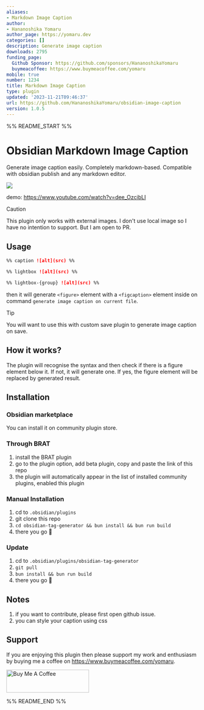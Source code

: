```yaml
---
aliases:
- Markdown Image Caption
author:
- Hananoshika Yomaru
author_page: https://yomaru.dev
categories: []
description: Generate image caption
downloads: 2795
funding_page:
  Github Sponsor: https://github.com/sponsors/HananoshikaYomaru
  buymeacoffee: https://www.buymeacoffee.com/yomaru
mobile: true
number: 1234
title: Markdown Image Caption
type: plugin
updated: '2023-11-21T09:46:37'
url: https://github.com/HananoshikaYomaru/obsidian-image-caption
version: 1.0.5
---
```


%% README_START %%

# Obsidian Markdown Image Caption

Generate image caption easily. Completely markdown-based. Compatible with obsidian publish and any markdown editor.

![](https://share.cleanshot.com/NTvJk3hg+)

demo: <https://www.youtube.com/watch?v=dee_OzcibLI>

> [!CAUTION]
> This plugin only works with external images. I don't use local image so I have no intention to support. But I am open to PR.

## Usage

```md
%% caption ![alt](src) %%

%% lightbox ![alt](src) %%

%% lightbox-{group} ![alt](src) %%
```

then it will generate `<figure>` element with a `<figcaption>` element inside on command `generate image caption on current file`.

> [!TIP]
> You will want to use this with custom save plugin to generate image caption on save.

## How it works?

The plugin will recognise the syntax and then check if there is a figure element below it. If not, it will generate one. If yes, the figure element will be replaced by generated result.

## Installation

### Obsidian marketplace

You can install it on community plugin store.

### Through BRAT

1. install the BRAT plugin
2. go to the plugin option, add beta plugin, copy and paste the link of this repo
3. the plugin will automatically appear in the list of installed community plugins, enabled this plugin

### Manual Installation

1. cd to `.obsidian/plugins`
2. git clone this repo
3. `cd obsidian-tag-generator && bun install && bun run build`
4. there you go 🎉

### Update

1. cd to `.obsidian/plugins/obsidian-tag-generator`
2. `git pull`
3. `bun install && bun run build`
4. there you go 🎉

## Notes

1. if you want to contribute, please first open github issue.
2. you can style your caption using css

## Support

If you are enjoying this plugin then please support my work and enthusiasm by buying me a coffee on <https://www.buymeacoffee.com/yomaru>.

<a href="https://www.buymeacoffee.com/yomaru" target="_blank"><img src="https://cdn.buymeacoffee.com/buttons/v2/default-yellow.png" alt="Buy Me A Coffee" style="height: 60px !important;width: 217px !important;" ></a>


%% README_END %%
